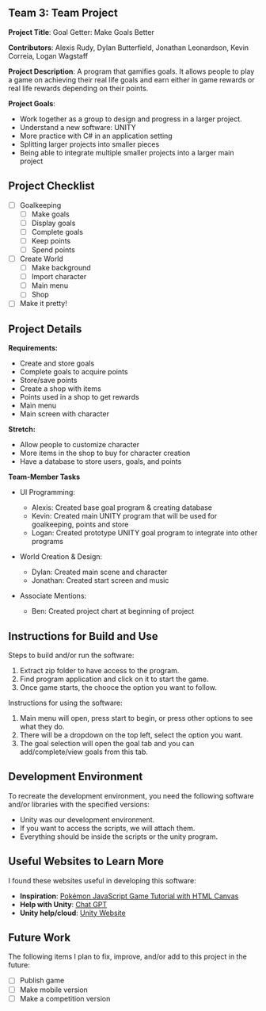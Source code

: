 ## Team 3: Team Project 

**Project Title**: Goal Getter: Make Goals Better

**Contributors**: Alexis Rudy, Dylan Butterfield, Jonathan Leonardson, Kevin Correia, Logan Wagstaff

**Project Description**: A program that gamifies goals. It allows people to play a game on achieving their real life goals and earn either in game rewards or real life rewards depending on their points. 

**Project Goals**:
- Work together as a group to design and progress in a larger project.
- Understand a new software: UNITY
- More practice with C# in an application setting
- Splitting larger projects into smaller pieces
- Being able to integrate multiple smaller projects into a larger main project

## Project Checklist
* [ ] Goalkeeping
  - [ ] Make goals
  - [ ] Display goals
  - [ ] Complete goals
  - [ ] Keep points
  - [ ] Spend points
* [ ] Create World
  - [ ] Make background
  - [ ] Import character
  - [ ] Main menu
  - [ ] Shop
* [ ] Make it pretty! 

## Project Details

**Requirements:**

* Create and store goals
* Complete goals to acquire points
* Store/save points
* Create a shop with items 
* Points used in a shop to get rewards
* Main menu
* Main screen with character 

**Stretch:**

* Allow people to customize character
* More items in the shop to buy for character creation
* Have a database to store users, goals, and points

**Team-Member Tasks** 
* UI Programming:
    - Alexis: Created base goal program & creating database
    - Kevin: Created main UNITY program that will be used for goalkeeping, points and store
    - Logan: Created prototype UNITY goal program to integrate into other programs
* World Creation & Design:
    - Dylan: Created main scene and character
    - Jonathan: Created start screen and music
 
* Associate Mentions:
    - Ben: Created project chart at beginning of project 

## Instructions for Build and Use

Steps to build and/or run the software:

1. Extract zip folder to have access to the program. 
2. Find program application and click on it to start the game.
3. Once game starts, the chooce the option you want to follow.

Instructions for using the software:

1. Main menu will open, press start to begin, or press other options to see what they do.
2. There will be a dropdown on the top left, select the option you want.
3. The goal selection will open the goal tab and you can add/complete/view goals from this tab.

## Development Environment 

To recreate the development environment, you need the following software and/or libraries with the specified versions:

* Unity was our development environment. 
* If you want to access the scripts, we will attach them. 
* Everything should be inside the scripts or the unity program. 

## Useful Websites to Learn More

I found these websites useful in developing this software:

* **Inspiration**: [Pokémon JavaScript Game Tutorial with HTML Canvas](https://www.youtube.com/watch?v=yP5DKzriqXA) 
* **Help with Unity**: [Chat GPT](https://chatgpt.com/)
* **Unity help/cloud**: [Unity Website](https://cloud.unity.com/home/login?redirectTo=Lw==)

## Future Work

The following items I plan to fix, improve, and/or add to this project in the future:

* [ ] Publish game
* [ ] Make mobile version 
* [ ] Make a competition version
